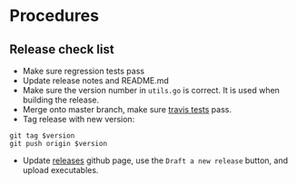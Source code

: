 # Procedures

## Release check list
- Make sure regression tests pass
- Update release notes and README.md
- Make sure the version number in `utils.go` is correct. It is used
when building the release.
- Merge onto master branch, make sure [travis tests](https://travis-ci.org/dnanexus/dxfuse) pass.
- Tag release with new version:
```
git tag $version
git push origin $version
```
- Update [releases](https://github.com/dnanexus/dxfuse/releases) github page, use the `Draft a new release` button, and upload executables.
